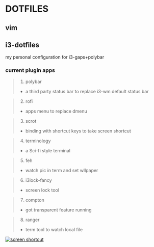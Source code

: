 # DOTFILES

## vim 

## i3-dotfiles
my personal configuration for i3-gaps+polybar

### current plugin apps

>1. polybar
>- a third party status bar to replace i3-wm default status bar

>2. rofi
>- apps menu to replace dmenu

>3. scrot
>- binding with shortcut keys to take screen shortcut

>4. terminology
>- a Sci-fi style terminal

>5. feh
>- watch pic in term and set wllpaper

>6. i3lock-fancy
>- screen lock tool

>7. compton
>- got transparent feature running

>8. ranger
>- term tool to watch local file

[![screen shortcut](https://s1.ax1x.com/2018/10/10/iYxZkR.md.png)](https://imgchr.com/i/iYxZkR)
